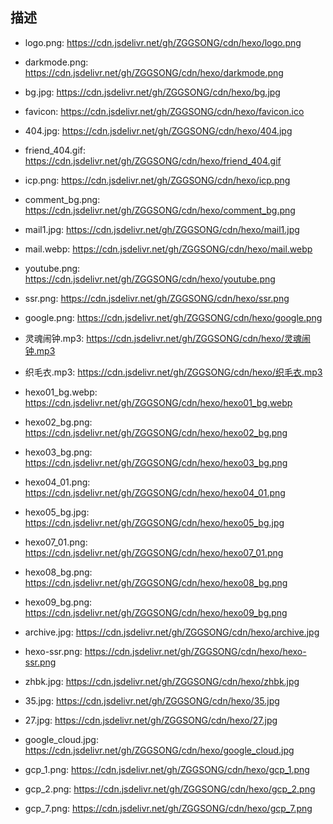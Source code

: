 ## 描述

- logo.png: https://cdn.jsdelivr.net/gh/ZGGSONG/cdn/hexo/logo.png

- darkmode.png: https://cdn.jsdelivr.net/gh/ZGGSONG/cdn/hexo/darkmode.png

- bg.jpg: https://cdn.jsdelivr.net/gh/ZGGSONG/cdn/hexo/bg.jpg

- favicon: https://cdn.jsdelivr.net/gh/ZGGSONG/cdn/hexo/favicon.ico

- 404.jpg: https://cdn.jsdelivr.net/gh/ZGGSONG/cdn/hexo/404.jpg

- friend_404.gif: https://cdn.jsdelivr.net/gh/ZGGSONG/cdn/hexo/friend_404.gif

- icp.png: https://cdn.jsdelivr.net/gh/ZGGSONG/cdn/hexo/icp.png

- comment_bg.png: https://cdn.jsdelivr.net/gh/ZGGSONG/cdn/hexo/comment_bg.png

- mail1.jpg: https://cdn.jsdelivr.net/gh/ZGGSONG/cdn/hexo/mail1.jpg

- mail.webp: https://cdn.jsdelivr.net/gh/ZGGSONG/cdn/hexo/mail.webp

- youtube.png: https://cdn.jsdelivr.net/gh/ZGGSONG/cdn/hexo/youtube.png
  
- ssr.png: https://cdn.jsdelivr.net/gh/ZGGSONG/cdn/hexo/ssr.png

- google.png: https://cdn.jsdelivr.net/gh/ZGGSONG/cdn/hexo/google.png

- 灵魂闹钟.mp3: https://cdn.jsdelivr.net/gh/ZGGSONG/cdn/hexo/灵魂闹钟.mp3

- 织毛衣.mp3: https://cdn.jsdelivr.net/gh/ZGGSONG/cdn/hexo/织毛衣.mp3

- hexo01_bg.webp: https://cdn.jsdelivr.net/gh/ZGGSONG/cdn/hexo/hexo01_bg.webp

- hexo02_bg.png: https://cdn.jsdelivr.net/gh/ZGGSONG/cdn/hexo/hexo02_bg.png

- hexo03_bg.png: https://cdn.jsdelivr.net/gh/ZGGSONG/cdn/hexo/hexo03_bg.png

- hexo04_01.png: https://cdn.jsdelivr.net/gh/ZGGSONG/cdn/hexo/hexo04_01.png

- hexo05_bg.jpg: https://cdn.jsdelivr.net/gh/ZGGSONG/cdn/hexo/hexo05_bg.jpg

- hexo07_01.png: https://cdn.jsdelivr.net/gh/ZGGSONG/cdn/hexo/hexo07_01.png

- hexo08_bg.png: https://cdn.jsdelivr.net/gh/ZGGSONG/cdn/hexo/hexo08_bg.png

- hexo09_bg.png: https://cdn.jsdelivr.net/gh/ZGGSONG/cdn/hexo/hexo09_bg.png

- archive.jpg: https://cdn.jsdelivr.net/gh/ZGGSONG/cdn/hexo/archive.jpg

- hexo-ssr.png: https://cdn.jsdelivr.net/gh/ZGGSONG/cdn/hexo/hexo-ssr.png

- zhbk.jpg: https://cdn.jsdelivr.net/gh/ZGGSONG/cdn/hexo/zhbk.jpg

- 35.jpg: https://cdn.jsdelivr.net/gh/ZGGSONG/cdn/hexo/35.jpg

- 27.jpg: https://cdn.jsdelivr.net/gh/ZGGSONG/cdn/hexo/27.jpg

- google_cloud.jpg: https://cdn.jsdelivr.net/gh/ZGGSONG/cdn/hexo/google_cloud.jpg

- gcp_1.png: https://cdn.jsdelivr.net/gh/ZGGSONG/cdn/hexo/gcp_1.png

- gcp_2.png: https://cdn.jsdelivr.net/gh/ZGGSONG/cdn/hexo/gcp_2.png

- gcp_7.png: https://cdn.jsdelivr.net/gh/ZGGSONG/cdn/hexo/gcp_7.png

